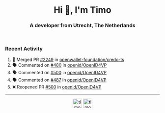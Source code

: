 <h1 align="center">Hi 👋, I'm Timo</h1>
<h3 align="center">A developer from Utrecht, The Netherlands</h3>
<br/>
<!-- https://github.com/rahuldkjain/github-profile-readme-generator --!>

<!--  <p align="left"><img src="https://github-readme-stats.vercel.app/api?username=timoglastra&show_icons=true&count_private=true&" alt="timoglastra" /></p> --!>

<!--
Github language stats
<p align="left"><img src="https://github-readme-stats.vercel.app/api/top-langs/?username=timoglastra&layout=compact" alt="timoglastra" /><p>
-->

<!-- Codestats language stats -->
<!-- <p align="left"><img src="https://codestats-readme.vercel.app/api/top-langs/?username=timoglastra&layout=compact&language_count=12" alt="timoglastra" /><p>    --!>
  
<h3>Recent Activity</h3>

<!--START_SECTION:activity-->
1. 🎉 Merged PR [#2249](https://github.com/openwallet-foundation/credo-ts/pull/2249) in [openwallet-foundation/credo-ts](https://github.com/openwallet-foundation/credo-ts)
2. 🗣 Commented on [#480](https://github.com/openid/OpenID4VP/pull/480#issuecomment-2781059530) in [openid/OpenID4VP](https://github.com/openid/OpenID4VP)
3. 🗣 Commented on [#500](https://github.com/openid/OpenID4VP/pull/500#issuecomment-2780738492) in [openid/OpenID4VP](https://github.com/openid/OpenID4VP)
4. 🗣 Commented on [#487](https://github.com/openid/OpenID4VP/issues/487#issuecomment-2780737814) in [openid/OpenID4VP](https://github.com/openid/OpenID4VP)
5. ❌ Reopened PR [#500](https://github.com/openid/OpenID4VP/pull/500) in [openid/OpenID4VP](https://github.com/openid/OpenID4VP)
<!--END_SECTION:activity-->

---

<p align="center">
<a href="https://twitter.com/timoglastra" target="blank"><img align="center" src="https://cdn.jsdelivr.net/npm/simple-icons@3.0.1/icons/twitter.svg" alt="timoglastra" height="30" width="30" /></a>
<a href="https://linkedin.com/in/timoglastra" target="blank"><img align="center" src="https://cdn.jsdelivr.net/npm/simple-icons@3.0.1/icons/linkedin.svg" alt="timoglastra" height="30" width="30" /></a>
</p>



